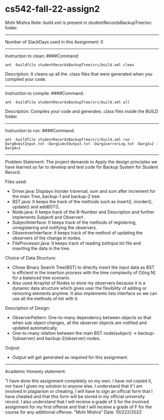 # cs542-fall-22-assign2
Mohi Mishra
Note: build.xml is present in studentRecordsBackupTree/src folder.
________________________________________
Number of SlackDays used in this Assignment:
0
________________________________________
Instruction to clean:
####Command: 
```
ant -buildfile studentRecordsBackupTree/src/build.xml clean
```
Description: It cleans up all the .class files that were generated when you compiled your code.
________________________________________
Instruction to compile:
####Command: 
```
ant -buildfile studentRecordsBackupTree/src/build.xml all
```
Description: Compiles your code and generates .class files inside the BUILD folder.
________________________________________
Instruction to run:
####Command: 
```
ant -buildfile studentRecordsBackupTree/src/build.xml run -Darg0=bstInput.txt -Darg1=bstOutput.txt -Darg2=errorLog.txt -Darg3=2 -Darg4=1
```
________________________________________

Problem Statement: The project demands to Apply the design principles we have learned so far to develop and test code for Backup System for Student Record.

Files used: 
* Driver.java: Displays Inorder traversal, sum and sum after increment for the main Tree, backup-1 and backup-2 tree. 
* BST.java: It keeps the track of the methods such as insert(), inorder(), update() and addBST(). 
* Node.java: It keeps track of the B-Number and Description and further implements SubjectI and ObserverI . 
* SubjectInterface: It keeps track of the methods of registering, unregistering and notifying the observers.
* ObsereverInterface: It keeps track of the method of updating the observers of the change in nodes.
* FileProcessor.java: It keeps track of reading bstInput.txt file and inserting the data in the tree.

Choice of Data Structure:
* Chose Binary Search Tree(BST) to directly insert the input data as BST is efficient in the insertion process with the time complexity of O(log N) for a balanced tree scenario.
* Also used Arraylist of Nodes to store my observers because it is a dynamic data structure which gives user the flexibility of adding or removing elements anytime. It also implements lists Interface so we can use all the methods of list with it.

Description of Design:
* ObserverPattern: One-to-many dependency between objects so that when sub object changes, all the observer objects are notified and updated automatically.
* One-to-many relation between the main BST node(subject) -> backup-1(observer) and backup-2(observer) nodes.

Output:
* Output will get generated as required for this assignment.

________________________________________

Academic Honesty statement:

"I have done this assignment completely on my own. I have not copied it, nor have I given my solution to anyone else. I understand that if I am involved in plagiarism or cheating, I will have to sign an official form that I have cheated and that this form will be stored in my official university record. I also understand that I will receive a grade of 0 for the involved assignment for my first offense and that I will receive a grade of F for the course for any additional offense. "Mohi Mishra" Date: 10/222/2022
